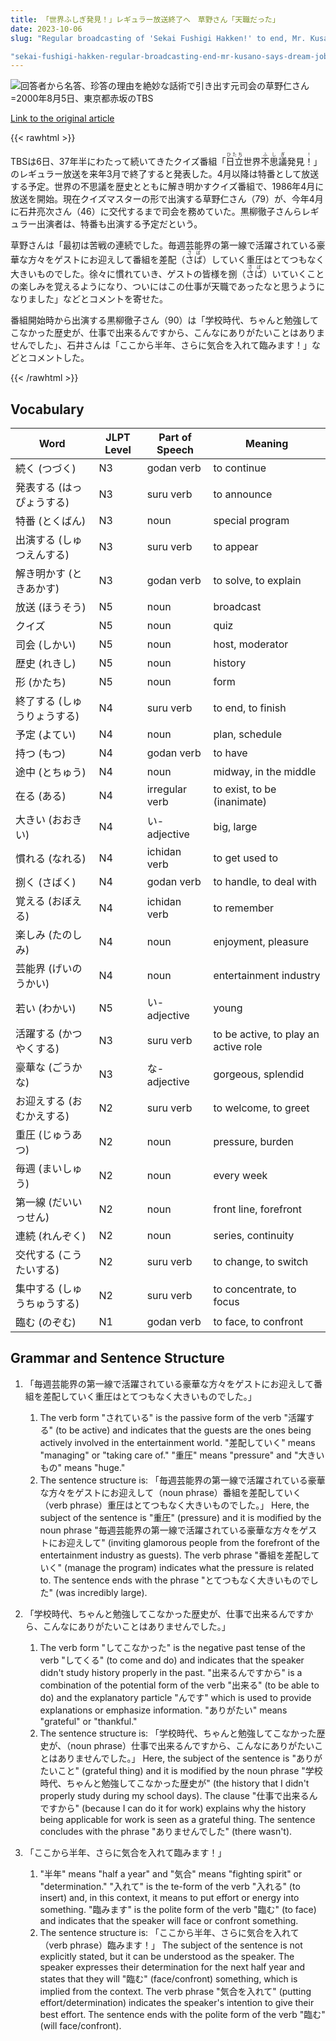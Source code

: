 ```yaml
---
title: 「世界ふしぎ発見！」レギュラー放送終了へ　草野さん「天職だった」
date: 2023-10-06
slug: "Regular broadcasting of 'Sekai Fushigi Hakken!' to end, Mr. Kusano says it was his 'dream job'"

"sekai-fushigi-hakken-regular-broadcasting-end-mr-kusano-says-dream-job"
---
```


![回答者から名答、珍答の理由を絶妙な話術で引き出す元司会の草野仁さん=2000年8月5日、東京都赤坂のTBS](https://www.asahicom.jp/imgopt/img/735f15acd9/comm_L/AS20231006003121.jpg "回答者から名答、珍答の理由を絶妙な話術で引き出す元司会の草野仁さん=2000年8月5日、東京都赤坂のTBS")

[Link to the original article](https://asahi.com/articles/ASRB66QCCRB6UCVL02N.html?iref=comtop_7_04)


{{< rawhtml >}}
<div>

<p>TBSは6日、37年半にわたって続いてきたクイズ番組「<ruby>日立<rt>ひたち</rt></ruby>世界<ruby>不思議<rt>ふしぎ</rt></ruby>発見<ruby>！<rt>！</rt></ruby>」のレギュラー放送を来年3月で終了すると発表した。4月以降は特番として放送する予定。世界の不思議を歴史とともに解き明かすクイズ番組で、1986年4月に放送を開始。現在クイズマスターの形で出演する草野仁さん（79）が、今年4月に石井亮次さん（46）に交代するまで司会を務めていた。黒柳徹子さんらレギュラー出演者は、特番も出演する予定だという。</p>
<p>草野さんは「最初は苦戦の連続でした。毎週芸能界の第一線で活躍されている豪華な方々をゲストにお迎えして番組を差配（<ruby>さば<rt>さば</rt></ruby>）していく重圧はとてつもなく大きいものでした。徐々に慣れていき、ゲストの皆様を捌（<ruby>さば<rt>さば</rt></ruby>）いていくことの楽しみを覚えるようになり、ついにはこの仕事が天職であったなと思うようになりました」などとコメントを寄せた。</p>
<p>番組開始時から出演する黒柳徹子さん（90）は「学校時代、ちゃんと勉強してこなかった歴史が、仕事で出来るんですから、こんなにありがたいことはありませんでした」、石井さんは「ここから半年、さらに気合を入れて臨みます！」などとコメントした。</p>

</div>
{{< /rawhtml >}}


## Vocabulary

| Word                   | JLPT Level | Part of Speech | Meaning                              |
|------------------------|------------|----------------|--------------------------------------|
| 続く (つづく)              | N3         | godan verb     | to continue                          |
| 発表する (はっぴょうする)      | N3         | suru verb      | to announce                          |
| 特番 (とくばん)             | N3         | noun           | special program                      |
| 出演する (しゅつえんする)      | N3         | suru verb      | to appear                            |
| 解き明かす (ときあかす)        | N3         | godan verb     | to solve, to explain                  |
| 放送 (ほうそう)             | N5         | noun           | broadcast                            |
| クイズ                   | N5         | noun           | quiz                                 |
| 司会 (しかい)              | N5         | noun           | host, moderator                      |
| 歴史 (れきし)              | N5         | noun           | history                              |
| 形 (かたち)               | N5         | noun           | form                                 |
| 終了する (しゅうりょうする)     | N4         | suru verb      | to end, to finish                     |
| 予定 (よてい)              | N4         | noun           | plan, schedule                       |
| 持つ (もつ)               | N4         | godan verb     | to have                              |
| 途中 (とちゅう)             | N4         | noun           | midway, in the middle                |
| 在る (ある)               | N4         | irregular verb | to exist, to be (inanimate)           |
| 大きい (おおきい)            | N4         | い-adjective   | big, large                           |
| 慣れる (なれる)             | N4         | ichidan verb   | to get used to                       |
| 捌く (さばく)              | N4         | godan verb     | to handle, to deal with              |
| 覚える (おぼえる)            | N4         | ichidan verb   | to remember                          |
| 楽しみ (たのしみ)            | N4         | noun           | enjoyment, pleasure                  |
| 芸能界 (げいのうかい)          | N4         | noun           | entertainment industry               |
| 若い (わかい)              | N5         | い-adjective   | young                                |
| 活躍する (かつやくする)       | N3         | suru verb      | to be active, to play an active role |
| 豪華な (ごうかな)            | N3         | な-adjective   | gorgeous, splendid                   |
| お迎えする (おむかえする)       | N2         | suru verb      | to welcome, to greet                 |
| 重圧 (じゅうあつ)            | N2         | noun           | pressure, burden                     |
| 毎週 (まいしゅう)            | N2         | noun           | every week                           |
| 第一線 (だいいっせん)          | N2         | noun           | front line, forefront                |
| 連続 (れんぞく)             | N2         | noun           | series, continuity                   |
| 交代する (こうたいする)        | N2         | suru verb      | to change, to switch                  |
| 集中する (しゅうちゅうする)      | N2         | suru verb      | to concentrate, to focus              |
| 臨む (のぞむ)              | N1         | godan verb     | to face, to confront                  |

## Grammar and Sentence Structure

1. 「毎週芸能界の第一線で活躍されている豪華な方々をゲストにお迎えして番組を差配していく重圧はとてつもなく大きいものでした。」
    1. The verb form "されている" is the passive form of the verb "活躍する" (to be active) and indicates that the guests are the ones being actively involved in the entertainment world. "差配していく" means "managing" or "taking care of." "重圧" means "pressure" and "大きいもの" means "huge."
    2. The sentence structure is: 「毎週芸能界の第一線で活躍されている豪華な方々をゲストにお迎えして（noun phrase）番組を差配していく（verb phrase）重圧はとてつもなく大きいものでした。」
       Here, the subject of the sentence is "重圧" (pressure) and it is modified by the noun phrase "毎週芸能界の第一線で活躍されている豪華な方々をゲストにお迎えして" (inviting glamorous people from the forefront of the entertainment industry as guests). The verb phrase "番組を差配していく" (manage the program) indicates what the pressure is related to. The sentence ends with the phrase "とてつもなく大きいものでした" (was incredibly large).

2. 「学校時代、ちゃんと勉強してこなかった歴史が、仕事で出来るんですから、こんなにありがたいことはありませんでした。」
    1. The verb form "してこなかった" is the negative past tense of the verb "してくる" (to come and do) and indicates that the speaker didn't study history properly in the past. "出来るんですから" is a combination of the potential form of the verb "出来る" (to be able to do) and the explanatory particle "んです" which is used to provide explanations or emphasize information. "ありがたい" means "grateful" or "thankful."
    2. The sentence structure is: 「学校時代、ちゃんと勉強してこなかった歴史が、（noun phrase）仕事で出来るんですから、こんなにありがたいことはありませんでした。」
       Here, the subject of the sentence is "ありがたいこと" (grateful thing) and it is modified by the noun phrase "学校時代、ちゃんと勉強してこなかった歴史が" (the history that I didn't properly study during my school days). The clause "仕事で出来るんですから" (because I can do it for work) explains why the history being applicable for work is seen as a grateful thing. The sentence concludes with the phrase "ありませんでした" (there wasn't).

3. 「ここから半年、さらに気合を入れて臨みます！」
    1. "半年" means "half a year" and "気合" means "fighting spirit" or "determination." "入れて" is the te-form of the verb "入れる" (to insert) and, in this context, it means to put effort or energy into something. "臨みます" is the polite form of the verb "臨む" (to face) and indicates that the speaker will face or confront something.
    2. The sentence structure is: 「ここから半年、さらに気合を入れて（verb phrase）臨みます！」
       The subject of the sentence is not explicitly stated, but it can be understood as the speaker. The speaker expresses their determination for the next half year and states that they will "臨む" (face/confront) something, which is implied from the context. The verb phrase "気合を入れて" (putting effort/determination) indicates the speaker's intention to give their best effort. The sentence ends with the polite form of the verb "臨む" (will face/confront).